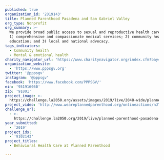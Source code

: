 ```yaml
---
published: true
organization_id: '2019143'
title: Planned Parenthood Pasadena and San Gabriel Valley
org_type: Nonprofit
org_summary: >-
  We provide broad public access to sexual and reproductive health care through
  1) comprehensive and compassionate medical services; 2) community health
  education; and 3) local and national advocacy.
tags_indicators:
  - Community health
  - Mental & emotional health
charity_navigator_url: 'https://www.charitynavigator.org/index.cfm?bay=search.profile&ein=951916050'
organization_website:
  - 'https://www.pppsgv.org'
twitter: '@pppsgv'
instagram: '@pppsgv'
facebook: 'https://www.facebook.com/PPPSGV/'
ein: '951916050'
zip: '91001'
project_image: >-
  https://challenge.la2050.org/assets/images/2019/live/2048-wide/planned-parenthood-pasadena-and-san-gabriel-valley.jpg
project_video: 'http://www.weareplannedparenthood.org/onlineactions/nJT69mwMk0SfsDltv9tFnA2'
challenge_url:
  - >-
    https://challenge.la2050.org/2019/live/planned-parenthood-pasadena-and-san-gabriel-valley/
year_submitted:
  - '2019'
project_ids:
  - '9102143'
project_titles:
  - Behavioral Health Care at Planned Parenthood

---
```

